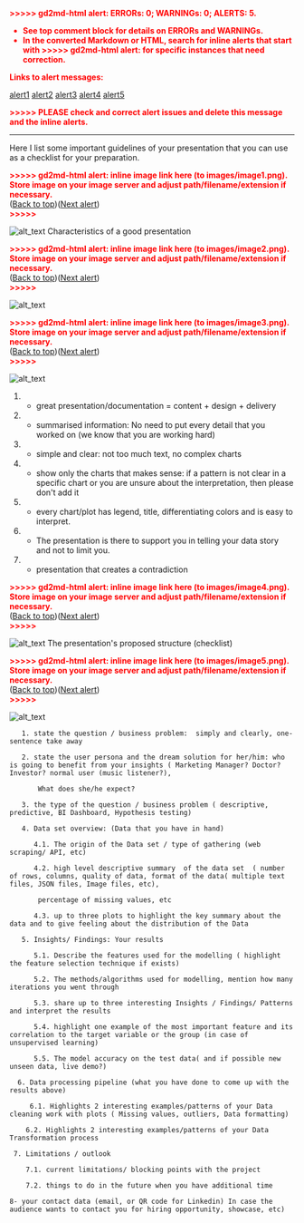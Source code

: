 
<p style="color: red; font-weight: bold">>>>>>  gd2md-html alert:  ERRORs: 0; WARNINGs: 0; ALERTS: 5.</p>
<ul style="color: red; font-weight: bold"><li>See top comment block for details on ERRORs and WARNINGs. <li>In the converted Markdown or HTML, search for inline alerts that start with >>>>>  gd2md-html alert:  for specific instances that need correction.</ul>

<p style="color: red; font-weight: bold">Links to alert messages:</p><a href="#gdcalert1">alert1</a>
<a href="#gdcalert2">alert2</a>
<a href="#gdcalert3">alert3</a>
<a href="#gdcalert4">alert4</a>
<a href="#gdcalert5">alert5</a>

<p style="color: red; font-weight: bold">>>>>> PLEASE check and correct alert issues and delete this message and the inline alerts.<hr></p>


Here I list  some important guidelines of your presentation that you can use as a checklist for your preparation.



<p id="gdcalert1" ><span style="color: red; font-weight: bold">>>>>>  gd2md-html alert: inline image link here (to images/image1.png). Store image on your image server and adjust path/filename/extension if necessary. </span><br>(<a href="#">Back to top</a>)(<a href="#gdcalert2">Next alert</a>)<br><span style="color: red; font-weight: bold">>>>>> </span></p>


![alt_text](images/image1.png "image_tooltip")
Characteristics of a good presentation 

<p id="gdcalert2" ><span style="color: red; font-weight: bold">>>>>>  gd2md-html alert: inline image link here (to images/image2.png). Store image on your image server and adjust path/filename/extension if necessary. </span><br>(<a href="#">Back to top</a>)(<a href="#gdcalert3">Next alert</a>)<br><span style="color: red; font-weight: bold">>>>>> </span></p>


![alt_text](images/image2.png "image_tooltip")


<p id="gdcalert3" ><span style="color: red; font-weight: bold">>>>>>  gd2md-html alert: inline image link here (to images/image3.png). Store image on your image server and adjust path/filename/extension if necessary. </span><br>(<a href="#">Back to top</a>)(<a href="#gdcalert4">Next alert</a>)<br><span style="color: red; font-weight: bold">>>>>> </span></p>


![alt_text](images/image3.png "image_tooltip")




1. - great presentation/documentation = content + design + delivery
2. - summarised information: No need to put every detail that you worked on (we know that you are working hard)
3. - simple and clear: not too much text, no complex charts
4. - show only the charts that makes sense:  if a pattern is not clear in a specific chart or you are unsure about the interpretation, then please don't add it
5. - every chart/plot has legend, title, differentiating colors and is easy to interpret.
6. - The presentation is there to support you in telling your data story and not to limit you.
7. - presentation that creates a contradiction



<p id="gdcalert4" ><span style="color: red; font-weight: bold">>>>>>  gd2md-html alert: inline image link here (to images/image4.png). Store image on your image server and adjust path/filename/extension if necessary. </span><br>(<a href="#">Back to top</a>)(<a href="#gdcalert5">Next alert</a>)<br><span style="color: red; font-weight: bold">>>>>> </span></p>


![alt_text](images/image4.png "image_tooltip")
The presentation's proposed structure (checklist) 

<p id="gdcalert5" ><span style="color: red; font-weight: bold">>>>>>  gd2md-html alert: inline image link here (to images/image5.png). Store image on your image server and adjust path/filename/extension if necessary. </span><br>(<a href="#">Back to top</a>)(<a href="#gdcalert6">Next alert</a>)<br><span style="color: red; font-weight: bold">>>>>> </span></p>


![alt_text](images/image5.png "image_tooltip")


       1. state the question / business problem:  simply and clearly, one-sentence take away

       2. state the user persona and the dream solution for her/him: who is going to benefit from your insights ( Marketing Manager? Doctor? Investor? normal user (music listener?),

           What does she/he expect?

       3. the type of the question / business problem ( descriptive, predictive, BI Dashboard, Hypothesis testing)

       4. Data set overview: (Data that you have in hand)

          4.1. The origin of the Data set / type of gathering (web scraping/ API, etc)

          4.2. high level descriptive summary  of the data set  ( number of rows, columns, quality of data, format of the data( multiple text files, JSON files, Image files, etc),

           percentage of missing values, etc

          4.3. up to three plots to highlight the key summary about the data and to give feeling about the distribution of the Data

       5. Insights/ Findings: Your results

          5.1. Describe the features used for the modelling ( highlight the feature selection technique if exists)

          5.2. The methods/algorithms used for modelling, mention how many iterations you went through

          5.3. share up to three interesting Insights / Findings/ Patterns and interpret the results

          5.4. highlight one example of the most important feature and its correlation to the target variable or the group (in case of unsupervised learning)

          5.5. The model accuracy on the test data( and if possible new unseen data, live demo?)

      6. Data processing pipeline (what you have done to come up with the results above)

         6.1. Highlights 2 interesting examples/patterns of your Data cleaning work with plots ( Missing values, outliers, Data formatting)

        6.2. Highlights 2 interesting examples/patterns of your Data Transformation process

     7. Limitations / outlook

        7.1. current limitations/ blocking points with the project

        7.2. things to do in the future when you have additional time

    8- your contact data (email, or QR code for Linkedin) In case the audience wants to contact you for hiring opportunity, showcase, etc)
